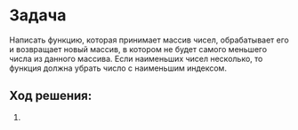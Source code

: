 # Задача
Написать функцию, которая принимает массив чисел, обрабатывает его
и возвращает новый массив, в котором не будет самого меньшего числа
из данного массива. Если наименьших чисел несколько, то функция должна убрать 
число с наименьшим индексом.

## Ход решения:
1. 